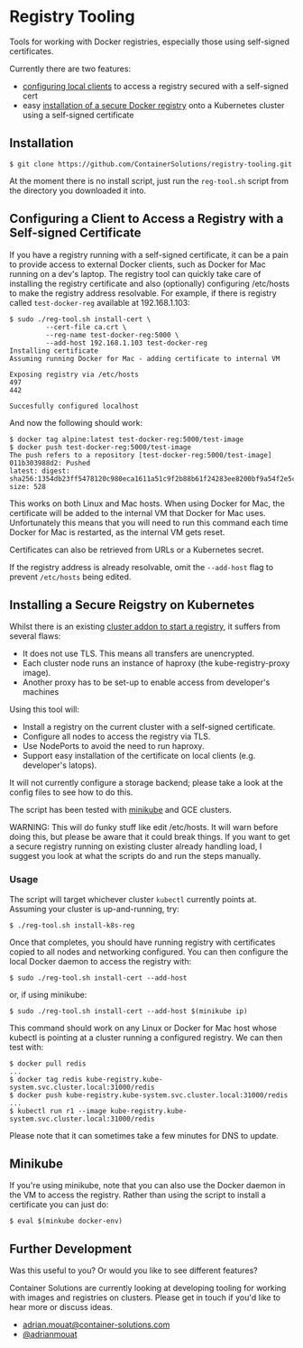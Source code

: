# Registry Tooling

Tools for working with Docker registries, especially those using self-signed
certificates.

Currently there are two features:

 - [configuring local clients](https://github.com/ContainerSolutions/registry-tooling#configuring-a-client-to-access-a-registry-with-a-self-signed-certificate) to access a registry secured with a self-signed
   cert
 - easy [installation of a secure Docker registry](https://github.com/ContainerSolutions/registry-tooling#installing-a-secure-reigstry-on-kubernetes)  onto a Kubernetes cluster
   using a self-signed certificate

## Installation

```
$ git clone https://github.com/ContainerSolutions/registry-tooling.git
```

At the moment there is no install script, just run the `reg-tool.sh` script from
the directory you downloaded it into. 

## Configuring a Client to Access a Registry with a Self-signed Certificate

If you have a registry running with a self-signed certificate, it can be a pain
to provide access to external Docker clients, such as Docker for Mac running on
a dev's laptop.  The registry tool can quickly take care of installing the
registry certificate and also (optionally) configuring /etc/hosts to make the registry
address resolvable. For example, if there is registry called `test-docker-reg`
available at 192.168.1.103:

```
$ sudo ./reg-tool.sh install-cert \
         --cert-file ca.crt \
         --reg-name test-docker-reg:5000 \
         --add-host 192.168.1.103 test-docker-reg
Installing certificate
Assuming running Docker for Mac - adding certificate to internal VM

Exposing registry via /etc/hosts
497
442

Succesfully configured localhost
```

And now the following should work:

```
$ docker tag alpine:latest test-docker-reg:5000/test-image
$ docker push test-docker-reg:5000/test-image
The push refers to a repository [test-docker-reg:5000/test-image]
011b303988d2: Pushed
latest: digest: sha256:1354db23ff5478120c980eca1611a51c9f2b88b61f24283ee8200bf9a54f2e5c size: 528
```

This works on both Linux and Mac hosts. When using Docker for Mac, the
certificate will be added to the internal VM that Docker for Mac uses.
Unfortunately this means that you will need to run this command each time Docker
for Mac is restarted, as the internal VM gets reset.

Certificates can also be retrieved from URLs or a Kubernetes secret.

If the registry address is already resolvable, omit the `--add-host` flag to
prevent `/etc/hosts` being edited.

## Installing a Secure Reigstry on Kubernetes

Whilst there is an existing [cluster addon to start a
registry](https://github.com/kubernetes/kubernetes/tree/master/cluster/addons/registry),
it suffers from several flaws:

 - It does not use TLS. This means all transfers are unencrypted.
 - Each cluster node runs an instance of haproxy (the kube-registry-proxy image).
 - Another proxy has to be set-up to enable access from developer's machines

Using this tool will:

 - Install a registry on the current cluster with a self-signed certificate.
 - Configure all nodes to access the registry via TLS.
 - Use NodePorts to avoid the need to run haproxy.
 - Support easy installation of the certificate on local clients (e.g.
   developer's latops).

It will not currently configure a storage backend; please take a look at the
config files to see how to do this.

The script has been tested with
[minikube](https://github.com/kubernetes/minikube) and GCE clusters. 

WARNING: This will do funky stuff like edit /etc/hosts. It will warn before
doing this, but please be aware that it could break things. If you want to get a
secure registry running on existing cluster already handling load, I suggest you
look at what the scripts do and run the steps manually.

### Usage

The script will target whichever cluster `kubectl` currently points at.
Assuming your cluster is up-and-running, try:

```
$ ./reg-tool.sh install-k8s-reg
```

Once that completes, you should have running registry with certificates copied
to all nodes and networking configured. You can then configure the local Docker
daemon to access the registry with:

```
$ sudo ./reg-tool.sh install-cert --add-host
```

or, if using minikube:

```
$ sudo ./reg-tool.sh install-cert --add-host $(minikube ip)
```


This command should work on any Linux or Docker for Mac host whose kubectl is
pointing at a cluster running a configured registry. We can then test with:


```
$ docker pull redis
...
$ docker tag redis kube-registry.kube-system.svc.cluster.local:31000/redis
$ docker push kube-registry.kube-system.svc.cluster.local:31000/redis
...
$ kubectl run r1 --image kube-registry.kube-system.svc.cluster.local:31000/redis
```

Please note that it can sometimes take a few minutes for DNS to update.

## Minikube

If you're using minikube, note that you can also use the Docker daemon in the VM
to access the registry. Rather than using the script to install a certificate
you can just do:

```
$ eval $(minkube docker-env)
```

## Further Development

Was this useful to you? Or would you like to see different features? 

Container Solutions are currently looking at developing tooling for working with
images and registries on clusters. Please get in touch if you'd like to hear
more or discuss ideas.

 - adrian.mouat@container-solutions.com
 - [@adrianmouat](https://twitter.com/adrianmouat)

